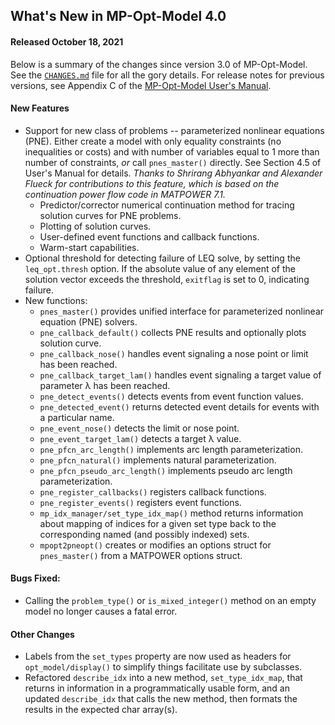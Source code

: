 What's New in MP-Opt-Model 4.0
------------------------------

#### Released October 18, 2021

Below is a summary of the changes since version 3.0 of MP-Opt-Model. See
the [`CHANGES.md`][1] file for all the gory details. For release notes
for previous versions, see Appendix C of the [MP-Opt-Model User's
Manual][2].


#### New Features
  - Support for new class of problems -- parameterized nonlinear equations
    (PNE). Either create a model with only equality constraints (no
    inequalities or costs) and with number of variables equal to 1 more than
    number of constraints, _or_ call `pnes_master()` directly. See Section 4.5
    of User's Manual for details.
    *Thanks to Shrirang Abhyankar and Alexander Flueck for contributions to this
    feature, which is based on the continuation power flow code in MATPOWER 7.1.*
    - Predictor/corrector numerical continuation method for tracing solution
      curves for PNE problems.
    - Plotting of solution curves.
    - User-defined event functions and callback functions.
    - Warm-start capabilities.
  - Optional threshold for detecting failure of LEQ solve, by setting the
    `leq_opt.thresh` option. If the absolute value of any element of the
    solution vector exceeds the threshold, `exitflag` is set to 0, indicating
    failure.
  - New functions:
      - `pnes_master()` provides unified interface for parameterized nonlinear
         equation (PNE) solvers.
      - `pne_callback_default()` collects PNE results and optionally plots
         solution curve.
      - `pne_callback_nose()` handles event signaling a nose point or limit
         has been reached.
      - `pne_callback_target_lam()` handles event signaling a target value
         of parameter &#955; has been reached.
      - `pne_detect_events()` detects events from event function values.
      - `pne_detected_event()` returns detected event details for events
        with a particular name.
      - `pne_event_nose()` detects the limit or nose point.
      - `pne_event_target_lam()` detects a target &#955; value.
      - `pne_pfcn_arc_length()` implements arc length parameterization.
      - `pne_pfcn_natural()` implements natural parameterization.
      - `pne_pfcn_pseudo_arc_length()` implements pseudo arc length
        parameterization.
      - `pne_register_callbacks()` registers callback functions.
      - `pne_register_events()` registers event functions.
      - `mp_idx_manager/set_type_idx_map()` method returns information about
        mapping of indices for a given set type back to the corresponding
        named (and possibly indexed) sets.
      - `mpopt2pneopt()` creates or modifies an options struct for
        `pnes_master()` from a MATPOWER options struct.

#### Bugs Fixed:
  - Calling the `problem_type()` or `is_mixed_integer()` method on an empty
    model no longer causes a fatal error.

#### Other Changes
  - Labels from the `set_types` property are now used as headers for
    `opt_model/display()` to simplify things facilitate use by subclasses.
  - Refactored `describe_idx` into a new method, `set_type_idx_map`, that
    returns in information in a programmatically usable form, and an updated
    `describe_idx` that calls the new method, then formats the results in
    the expected char array(s).


[1]: ../../CHANGES.md
[2]: ../MP-Opt-Model-manual.pdf
